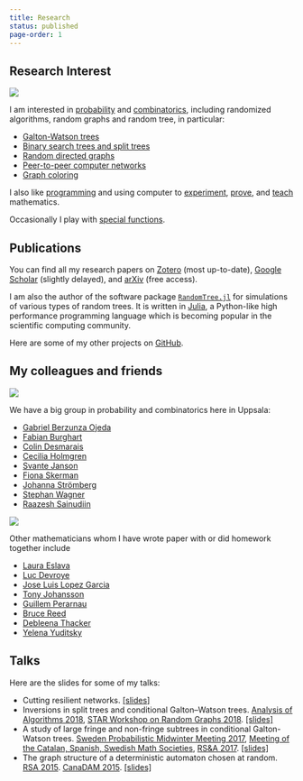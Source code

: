 ```yaml
---
title: Research
status: published
page-order: 1
---
```


## Research Interest

<a style="color: black" href="https://doi.org/10/ggmxmf">
<img src="{static}/images/research/kademlia-digraph.png" class="heading"></img>
</a>

I am interested in [probability]({tag}probability) and [combinatorics]({tag}combinatorics), including randomized algorithms, random
graphs and random tree, in particular:

- [Galton-Watson trees](http://www.combinatorics.org/ojs/index.php/eljc/article/view/v25i3p40)
- [Binary search trees and split trees](http://drops.dagstuhl.de/opus/volltexte/2018/8908/)
- [Random directed graphs](https://onlinelibrary.wiley.com/doi/full/10.1002/rsa.20707)
- [Peer-to-peer computer networks](https://link.springer.com/chapter/10.1007%2F978-3-642-45030-3_66)
- [Graph coloring](https://onlinelibrary.wiley.com/doi/full/10.1002/rsa.20695)

I also like [programming]({tag}programming) and using computer to [experiment]({tag}experimental-math), [prove]({tag}CAS), and
[teach]({tag}teaching) mathematics.

Occasionally I play with [special functions](https://arxiv.org/abs/1806.01122).

## Publications

You can find all my research papers on 
[Zotero](https://www.zotero.org/newptcai) (most up-to-date),
[Google Scholar](https://scholar.google.ca/citations?user=Zqh1PIEAAAAJ&hl=en) (slightly delayed), 
and
[arXiv](https://arxiv.org/search/math?query=Cai%2C+Xing+Shi&searchtype=author&abstracts=show&order=-announced_date_first&size=50) (free access).

I am also the author of the software package
[`RandomTree.jl`](https://github.com/newptcai/RandomTree.jl) for simulations of various types of
random trees. It is written in [Julia](https://julialang.org/), a Python-like high performance
programming language which is becoming popular in the scientific computing community.

Here are some of my other projects on <i class="fab fa-github"></i> [GitHub](https://github.com/newptcai).

## My colleagues and friends

<a style="color: black" href="{filename}../photo/friend.md">
<img src="{static}/images/colleague/01.jpg" class="heading"></img>
</a>

We have a big group in probability and combinatorics here in Uppsala:

* [Gabriel Berzunza Ojeda](http://www2.math.uu.se/~gabbe533/Gabo26.html) <i class="fas fa-dumbbell"></i>
* [Fabian Burghart](https://katalog.uu.se/profile/?id=N18-1431) <i class="fas fa-music"></i>
* [Colin Desmarais](https://katalog.uu.se/profile/?id=N17-1633) <i class="fab fa-canadian-maple-leaf"></i>
* [Cecilia Holmgren](http://katalog.uu.se/profile/?id=N5-824) <i class="fas fa-camera-retro"></i> <i class="fas fa-horse"></i>
* [Svante Janson](http://www2.math.uu.se/~svante/papers/) <i class="fas fa-skiing-nordic"></i>
* [Fiona Skerman](http://www2.math.uu.se/~fiosk856/) <i class="fas fa-snowboarding"></i>
* [Johanna Strömberg](https://katalog.uu.se/profile/?id=N16-1207) <i class="fas fa-glasses"></i>
* [Stephan Wagner](https://www.researchgate.net/profile/Stephan_Wagner) <i class="fas fa-chess-king"></i>
* [Raazesh Sainudiin](https://lamastex.github.io/) <i class="fab fa-reddit-alien"></i>

<a style="color: black" href="{filename}../photo/friend.md">
<img src="{static}/images/me/01.jpg" class="heading"></img>
</a>

Other mathematicians whom I have wrote paper with or did homework together include

- [Laura Eslava](http://sigma.iimas.unam.mx/laura/) <i class="fas fa-hand-rock"></i>
- [Luc Devroye](http://luc.devroye.org) <i class="fas fa-bicycle"></i>
- [Jose Luis Lopez Garcia](https://www.unavarra.es/pdi?uid=2369)
- [Tony Johansson](https://katalog.uu.se/profile/?id=N17-395) <i class="fas fa-theater-masks"></i>
- [Guillem Perarnau](http://www-ma4.upc.edu/~guillem.perarnau/) <i class="far fa-laugh"></i>
- [Bruce Reed](https://www.cs.mcgill.ca/~breed/) <i class="fas fa-beer"></i>
- [Debleena Thacker](http://www2.math.uu.se/~debth221/) <i class="fas fa-rupee-sign"></i>
- [Yelena Yuditsky](https://sites.google.com/view/yuditsky) <i class="fas fa-dragon"></i>


## Talks

Here are the slides for some of my talks:

-  Cutting resilient networks.  [[slides]]({static}/doc/cutting-slides.pdf)
-  Inversions in split trees and conditional Galton–Watson trees.  [Analysis of Algorithms
   2018](http://math.uu.se/aofa2018), [STAR Workshop on Random Graphs
   2018](http://www.math.ru.nl/~rkang/SWRG2018/).  [[slides]]({static}/doc/inversion-talk.pdf)
-  A study of large fringe and non-fringe subtrees in conditional Galton-Watson trees.  [Sweden
   Probabilistic Midwinter Meeting
   2017](http://www.math.umu.se/english/research/discrete-mathematics/workshop), [Meeting of the
   Catalan, Spanish, Swedish Math
   Societies](https://old.liu.se/mai/catspsw.math/abstracts/9-graphs-hypergraphs-and-set-systems/1.720559/9-Graphs-Hypergraphs-and-Set-Systems.pdf),
   [RS&A 2017](http://rsa2017.amu.edu.pl/abs/Cai.pdf).
   [[slides]]({static}/doc/fringe-subtree-slides.pdf)
-  The graph structure of a deterministic automaton chosen at random.  [RSA
   2015](http://rsa2015.amu.edu.pl/program).  [CanaDAM
   2015](https://canadam.math.ca/2015/program/abs/si2#xsc).  [[slides]]({static}/doc/rand-dfs.pdf)

